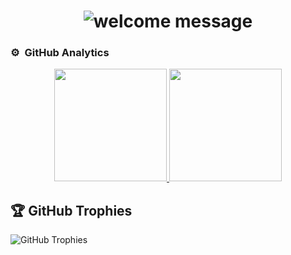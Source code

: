 
<div align="center">
<h1 align="center">
    <img src="https://readme-typing-svg.herokuapp.com?font=Poppins&duration=3000&pause=1000&color=2563EB&random=false&width=435&lines=Welcome+to+my+profile!;Feel+free+to+contact+me!" alt="welcome message" />
</h1>
</div>

### ⚙️ &nbsp;GitHub Analytics

<p align="center">
<a href="https://github.com/DaniGarridoNunez">
  <img height="180em" src="https://github-readme-stats-eight-theta.vercel.app/api?username=DaniGarridoNunez&show_icons=true&theme=algolia&include_all_commits=true&count_private=true"/>
  <img height="180em" src="https://github-readme-stats-eight-theta.vercel.app/api/top-langs/?username=DaniGarridoNunez&layout=compact&langs_count=8&theme=algolia"/>
</a>
</p>

## 🏆 GitHub Trophies
![GitHub Trophies](https://github-profile-trophy.vercel.app/?username=DaniGarridoNunez&no-frame=false&no-bg=false&margin-w=4)
